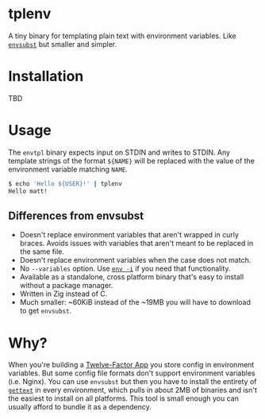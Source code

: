 # tplenv

A tiny binary for templating plain text with environment variables. Like [`envsubst`](https://linux.die.net/man/1/envsubst) but smaller and simpler.

# Installation

TBD

# Usage

The `envtpl` binary expects input on STDIN and writes to STDIN. Any template strings of the format `${NAME}` will be replaced with the value of the environment variable matching `NAME`.

```sh
$ echo 'Hello ${USER}!' | tplenv
Hello matt!
```

## Differences from envsubst

- Doesn't replace environment variables that aren't wrapped in curly braces. Avoids issues with variables that aren't meant to be replaced in the same file.
- Doesn't replace environment variables when the case does not match.
- No `--variables` option. Use [`env -i`](https://linux.die.net/man/1/env) if you need that functionality.
- Available as a standalone, cross platform binary that's easy to install without a package manager.
- Written in Zig instead of C.
- Much smaller: ~60KiB instead of the ~19MB you will have to download to get `envsubst`.

# Why?

When you're building a [Twelve-Factor App](https://12factor.net/) you store config in environment variables. But some config file formats don't support environment variables (i.e. Nginx). You can use `envsubst` but then you have to install the entirety of [`gettext`](https://www.gnu.org/software/gettext/) in every environment, which pulls in about 2MB of binaries and isn't the easiest to install on all platforms. This tool is small enough you can usually afford to bundle it as a dependency.